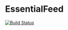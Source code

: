 # EssentialFeed

[![Build Status](https://app.travis-ci.com/pavan288/EssentialFeed.svg?branch=main)](https://app.travis-ci.com/pavan288/EssentialFeed)
